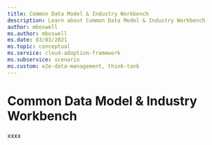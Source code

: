```yaml
---
title: Common Data Model & Industry Workbench
description: Learn about Common Data Model & Industry Workbench
author: mboswell
ms.author: mboswell
ms.date: 03/03/2021
ms.topic: conceptual
ms.service: cloud-adoption-framework
ms.subservice: scenario
ms.custom: e2e-data-management, think-tank
---
```


# Common Data Model & Industry Workbench

xxxx
